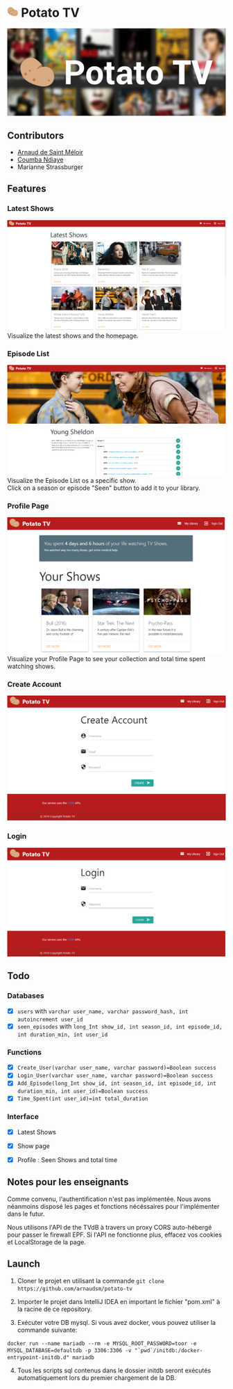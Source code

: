 # <img src="graphics/logo.svg" width="25"> Potato TV
![Logo](graphics/banner.png)
## Contributors
- [Arnaud de Saint Méloir](http://github.com/arnaudsm/)
- [Coumba Ndiaye](https://github.com/slevine95)
- Marianne Strassburger

## Features
### Latest Shows
![Latest Shows](graphics/screenshots/latest.png)
Visualize the latest shows and the homepage.

### Episode List
![Episode List](graphics/screenshots/episodes.png)
Visualize the Episode List os a specific show.  
Click on a season or episode "Seen" button to add it to your library.

### Profile Page
![Profile Page](graphics/screenshots/profile.png)
Visualize your Profile Page to see your collection and total time spent watching shows.

### Create Account
![Create Account](graphics/screenshots/create.png)

### Login
![Login](graphics/screenshots/login.png)

## Todo
### Databases
- [x] `users` with `varchar user_name, varchar password_hash, int autoincrement user_id`
- [x] `seen_episodes` with `long_Int show_id, int season_id, int episode_id, int duration_min, int user_id`
### Functions
- [x] `Create_User(varchar user_name, varchar password)=Boolean success` 
- [x] `Login_User(varchar user_name, varchar password)=Boolean success` 
- [x] `Add_Episode(long_Int show_id, int season_id, int episode_id, int duration_min, int user_id)=Boolean success` 
- [x] `Time_Spent(int user_id)=int total_duration` 
### Interface
- [x] Latest Shows
- [x] Show page
- [x] Profile : Seen Shows and total time


## Notes pour les enseignants
Comme convenu, l'authentification n'est pas implémentée. Nous avons néanmoins disposé les pages et fonctions nécéssaires pour l'implémenter dans le futur.

Nous utilisons l'API de the TVdB à travers un proxy CORS auto-hébergé pour passer le firewall EPF. Si l'API ne fonctionne plus, effacez vos cookies et LocalStorage de la page.


## Launch
1. Cloner le projet en utilisant la commande `git clone https://github.com/arnaudsm/potato-tv`

2. Importer le projet dans IntelliJ IDEA en important le fichier "pom.xml" à la racine de ce repository.

3. Exécuter votre DB mysql. Si vous avez docker, vous pouvez utiliser la commande suivante:
```
docker run --name mariadb --rm -e MYSQL_ROOT_PASSWORD=toor -e MYSQL_DATABASE=defaultdb -p 3306:3306 -v "`pwd`/initdb:/docker-entrypoint-initdb.d" mariadb
```

4. Tous les scripts sql contenus dans le dossier initdb seront exécutés automatiquement lors du premier chargement de la DB.
